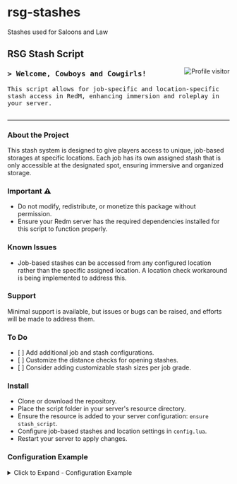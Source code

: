 # rsg-stashes
Stashes used for Saloons and Law

<!-- Banner Section -->
<h2 align="left">
  RSG Stash Script
</h2>

<a href="https://github.com/dokusaido/rsg-stashes">
  <img align="right" src="https://komarev.com/ghpvc/?username=dokusaido&label=Visitors&color=0e75b6&style=flat" alt="Profile visitor" />
</a>

<!-- Introduction Section -->
<h3 align="left">
  <samp>&gt; Welcome, Cowboys and Cowgirls!
  </samp>
</h3>

<p align="left"> 
  <samp>
    This script allows for job-specific and location-specific stash access in RedM, enhancing immersion and roleplay in your server.
    <br>
    <br>
  </samp>
</p>

<!-- Section Dividers -->
<hr/>

<!-- About the Project -->
<h3 align="left">About the Project</h3>
<p>
  This stash system is designed to give players access to unique, job-based storages at specific locations. Each job has its own assigned stash that is only accessible at the designated spot, ensuring immersive and organized storage.
</p>

<!-- Important Notice -->
<h3 align="left">Important ⚠️</h3>
<p>
  <ul>
    <li>Do not modify, redistribute, or monetize this package without permission.</li>
    <li>Ensure your Redm server has the required dependencies installed for this script to function properly.</li>
  </ul>
</p>

<!-- Known Issues -->
<h3 align="left">Known Issues</h3>
<p>
  <ul>
    <li>Job-based stashes can be accessed from any configured location rather than the specific assigned location. A location check workaround is being implemented to address this.</li>
  </ul>
</p>

<!-- Support -->
<h3 align="left">Support</h3>
<p>
  Minimal support is available, but issues or bugs can be raised, and efforts will be made to address them.
</p>

<!-- To Do List -->
<h3 align="left">To Do</h3>
<ul>
  <li>[ ] Add additional job and stash configurations.</li>
  <li>[ ] Customize the distance checks for opening stashes.</li>
  <li>[ ] Consider adding customizable stash sizes per job grade.</li>
</ul>

<!-- Installation Instructions -->
<h3 align="left">Install</h3>
<ul>
  <li>Clone or download the repository.</li>
  <li>Place the script folder in your server's resource directory.</li>
  <li>Ensure the resource is added to your server configuration: <code>ensure stash_script</code>.</li>
  <li>Configure job-based stashes and location settings in <code>config.lua</code>.</li>
  <li>Restart your server to apply changes.</li>
</ul>

<!-- Configuration Example -->
<h3 align="left">Configuration Example</h3>
<details><summary>Click to Expand - Configuration Example</summary>

```lua
Config.Stashes = {
    ["vallaw"] = { name = "Valentine Sheriff's Locker", size = 5000, slots = 100, location = vector3(-1234.56, 432.78, 56.0) },
    ["rholaw"] = { name = "Rhodes Sheriff's Locker", size = 5000, slots = 100, location = vector3(-1234.56, 432.78, 56.0) },
    ["blklaw"] = { name = "Blackwater Sheriff's Locker", size = 5000, slots = 100, location = vector3(-1234.56, 432.78, 56.0) },
    ["medic"] = { name = "Medic Supply Cabinet", size = 2000, slots = 50, location = vector3(-1350.56, 400.78, 56.0) }
    -- Add more stashes as needed
}

</details> <!-- Contact Section --> <h3 align="left">Contact</h3> <p align="left"> No direct support is provided, but issues raised on GitHub will be reviewed. </p> <!-- Credits Placeholder --> <details> <summary>Click to Expand - Credits</summary>